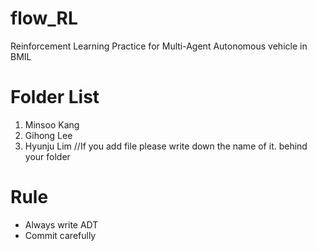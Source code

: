 # flow_RL
Reinforcement Learning Practice for Multi-Agent Autonomous vehicle in BMIL

# Folder List
1. Minsoo Kang
2. Gihong Lee
3. Hyunju Lim
//If you add file please write down the name of it. behind your folder

# Rule
- Always write ADT
- Commit carefully
